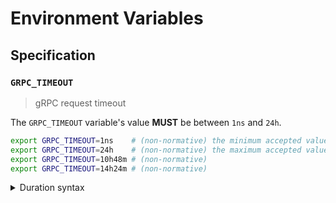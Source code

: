 # Environment Variables

## Specification

### `GRPC_TIMEOUT`

> gRPC request timeout

The `GRPC_TIMEOUT` variable's value **MUST** be between `1ns` and `24h`.

```bash
export GRPC_TIMEOUT=1ns    # (non-normative) the minimum accepted value
export GRPC_TIMEOUT=24h    # (non-normative) the maximum accepted value
export GRPC_TIMEOUT=10h48m # (non-normative)
export GRPC_TIMEOUT=14h24m # (non-normative)
```

<details>
<summary>Duration syntax</summary>

Durations are specified as a sequence of decimal numbers, each with an optional
fraction and a unit suffix, such as `300ms`, `-1.5h` or `2h45m`. Supported time
units are `ns`, `us` (or `µs`), `ms`, `s`, `m`, `h`.

</details>
